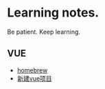# Learning notes.
Be patient. Keep learning.

## VUE

* [homebrew](/about_homebrew.md)
* [新建vue项目](/create_vue_project.md)